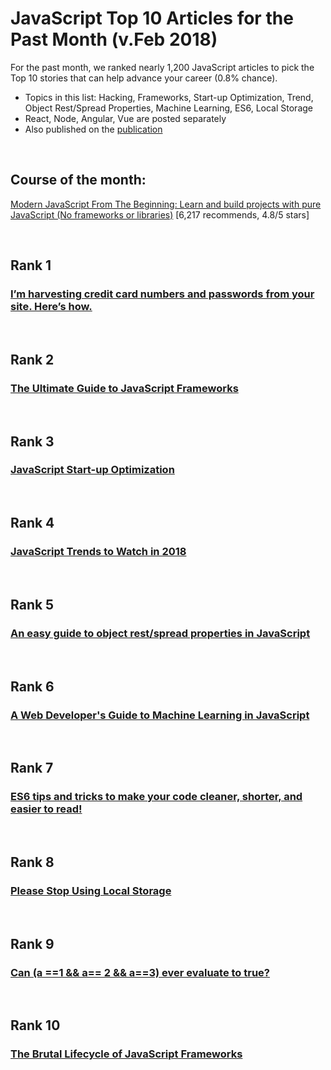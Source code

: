 # JavaScript Top 10 Articles for the Past Month (v.Feb 2018)

For the past month, we ranked nearly 1,200 JavaScript articles to pick the Top 10 stories that can help advance your career (0.8% chance).

* Topics in this list: Hacking, Frameworks, Start-up Optimization, Trend, Object Rest/Spread Properties, Machine Learning, ES6, Local Storage
* React, Node, Angular, Vue are posted separately
* Also published on the [publication](https://medium.com/@Mybridge/javascript-top-10-articles-for-the-past-month-v-feb-2018-cb8a4949494f)

<br>

## Course of the month:
[Modern JavaScript From The Beginning: Learn and build projects with pure JavaScript (No frameworks or libraries)](http://bit.ly/2E3RHNo) [6,217 recommends, 4.8/5 stars]

<br>

## Rank 1
### [I’m harvesting credit card numbers and passwords from your site. Here’s how.](https://hackernoon.com/im-harvesting-credit-card-numbers-and-passwords-from-your-site-here-s-how-9a8cb347c5b5?utm_source=mybridge&utm_medium=email&utm_campaign=read_more)

<br>

## Rank 2
### [The Ultimate Guide to JavaScript Frameworks](https://javascriptreport.com/the-ultimate-guide-to-javascript-frameworks?utm_source=mybridge&utm_medium=email&utm_campaign=read_more)

<br>

## Rank 3
### [JavaScript Start-up Optimization](https://developers.google.com/web/fundamentals/performance/optimizing-content-efficiency/javascript-startup-optimization?utm_source=mybridge&utm_medium=email&utm_campaign=read_more)

<br>

## Rank 4
### [JavaScript Trends to Watch in 2018](https://hackernoon.com/the-top-javascript-trends-to-watch-in-2018-a8437dd94425?utm_source=mybridge&utm_medium=email&utm_campaign=read_more)

<br>

## Rank 5
### [An easy guide to object rest/spread properties in JavaScript](https://dmitripavlutin.com/object-rest-spread-properties-javascript?utm_source=mybridge&utm_medium=email&utm_campaign=read_more)

<br>

## Rank 6
### [A Web Developer's Guide to Machine Learning in JavaScript](https://www.robinwieruch.de/machine-learning-javascript-web-developers?utm_source=mybridge&utm_medium=email&utm_campaign=read_more)

<br>

## Rank 7
### [ES6 tips and tricks to make your code cleaner, shorter, and easier to read!](https://medium.freecodecamp.org/make-your-code-cleaner-shorter-and-easier-to-read-es6-tips-and-tricks-afd4ce25977c?utm_source=mybridge&utm_medium=email&utm_campaign=read_more)

<br>

## Rank 8
### [Please Stop Using Local Storage](https://dev.to/rdegges/please-stop-using-local-storage-1i04?utm_source=mybridge&utm_medium=email&utm_campaign=read_more)

<br>

## Rank 9
### [Can (a ==1 && a== 2 && a==3) ever evaluate to true?](https://stackoverflow.com/questions/48270127/can-a-1-a-2-a-3-ever-evaluate-to-true?utm_source=mybridge&utm_medium=email&utm_campaign=read_more)

<br>

## Rank 10
### [The Brutal Lifecycle of JavaScript Frameworks](https://stackoverflow.blog/2018/01/11/brutal-lifecycle-javascript-frameworks?utm_source=mybridge&utm_medium=email&utm_campaign=read_more)

